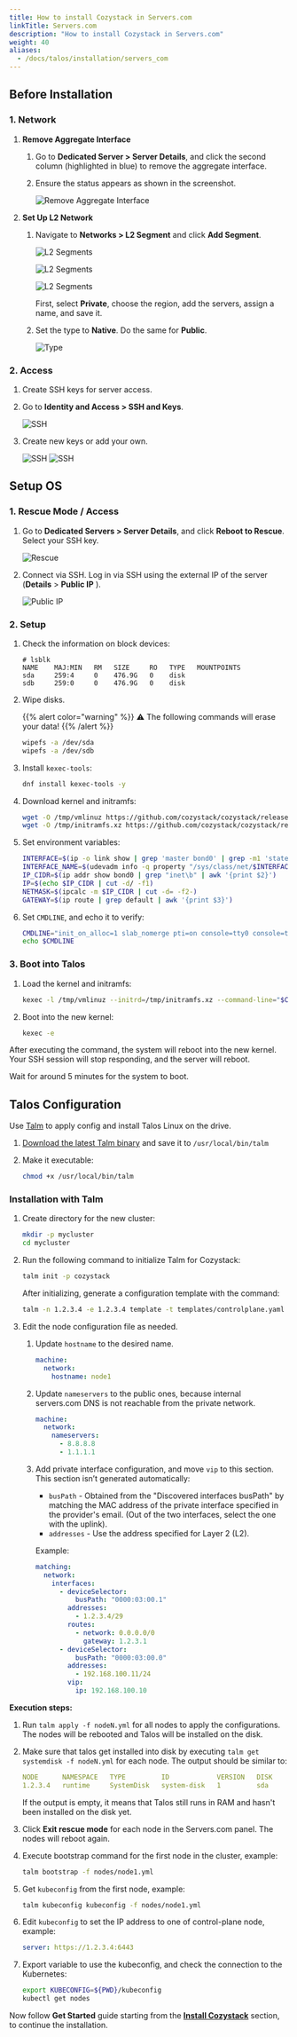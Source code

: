 ```yaml
---
title: How to install Cozystack in Servers.com
linkTitle: Servers.com
description: "How to install Cozystack in Servers.com"
weight: 40
aliases:
  - /docs/talos/installation/servers_com
---
```


## Before Installation

### 1. Network

1.  **Remove Aggregate Interface**

    1.  Go to **Dedicated Server > Server Details**, and click the second column (highlighted in blue) to remove the aggregate interface.

    1.  Ensure the status appears as shown in the screenshot.

        ![Remove Aggregate Interface](img/remove_aggregate_interface.png)

1.  **Set Up L2 Network**

    1.  Navigate to **Networks > L2 Segment** and click **Add Segment**.

        ![L2 Segments](img/l2_segments1.png)

        ![L2 Segments](img/l2_segments2.png)

        ![L2 Segments](img/l2_segments3.png)

        First, select **Private**, choose the region, add the servers, assign a name, and save it.

    1.  Set the type to **Native**. 
        Do the same for **Public**.

        ![Type](img/type_native.png)

### 2. Access

1.  Create SSH keys for server access.

1.  Go to **Identity and Access > SSH and Keys**.

    ![SSH](img/ssh_gpg_keys1.png)

1.  Create new keys or add your own.

    ![SSH](img/ssh_gpg_keys2.png)
    ![SSH](img/ssh_gpg_keys3.png)

## Setup OS

### 1. Rescue Mode / Access

1.  Go to **Dedicated Servers > Server Details**, and click **Reboot to Rescue**. Select your SSH key.

    ![Rescue](img/rescue.png)

1.  Connect via SSH. Log in via SSH using the external IP of the server (**Details** > **Public IP** ).

    ![Public IP](img/public_ip.png)

### 2. Setup

1.  Check the information on block devices:

    ```console
    # lsblk
    NAME    MAJ:MIN   RM   SIZE     RO   TYPE   MOUNTPOINTS
    sda     259:4     0    476.9G   0    disk
    sdb     259:0     0    476.9G   0    disk
    ```

1.  Wipe disks.

    {{% alert color="warning" %}}
    :warning: The following commands will erase your data!
    {{% /alert %}}

    ```bash
    wipefs -a /dev/sda
    wipefs -a /dev/sdb
    ```

1.  Install `kexec-tools`:

    ```bash
    dnf install kexec-tools -y
    ```

1.  Download kernel and initramfs:

    ```bash
    wget -O /tmp/vmlinuz https://github.com/cozystack/cozystack/releases/latest/download/kernel-amd64
    wget -O /tmp/initramfs.xz https://github.com/cozystack/cozystack/releases/latest/download/initramfs-metal-amd64.xz
    ```

1.  Set environment variables:

    ```bash
    INTERFACE=$(ip -o link show | grep 'master bond0' | grep -m1 'state UP' | awk -F': ' '{print $2}')
    INTERFACE_NAME=$(udevadm info -q property "/sys/class/net/$INTERFACE" | grep "ID_NET_NAME_ONBOARD=" | cut -d'=' -f2)
    IP_CIDR=$(ip addr show bond0 | grep "inet\b" | awk '{print $2}')
    IP=$(echo $IP_CIDR | cut -d/ -f1)
    NETMASK=$(ipcalc -m $IP_CIDR | cut -d= -f2-)
    GATEWAY=$(ip route | grep default | awk '{print $3}')
    ```

1.  Set `CMDLINE`, and echo it to verify:

    ```bash
    CMDLINE="init_on_alloc=1 slab_nomerge pti=on console=tty0 console=ttyS0 printk.devkmsg=on talos.platform=metal ip=${IP}::${GATEWAY}:${NETMASK}::${INTERFACE_NAME}:::::"
    echo $CMDLINE
    ```

### 3. Boot into Talos

1.  Load the kernel and initramfs:

    ```bash
    kexec -l /tmp/vmlinuz --initrd=/tmp/initramfs.xz --command-line="$CMDLINE"
    ```

1.  Boot into the new kernel:

    ```bash
    kexec -e
    ```

After executing the command, the system will reboot into the new kernel.
Your SSH session will stop responding, and the server will reboot.

Wait for around 5 minutes for the system to boot.

## Talos Configuration

Use [Talm](https://github.com/cozystack/talm) to apply config and install Talos Linux on the drive.

1. [Download the latest Talm binary](https://github.com/cozystack/talm/releases/latest) and save it to `/usr/local/bin/talm`

1. Make it executable:

   ```bash
   chmod +x /usr/local/bin/talm
   ```

### Installation with Talm

1. Create directory for the new cluster:

   ```bash
   mkdir -p mycluster
   cd mycluster
   ```

1. Run the following command to initialize Talm for Cozystack:

   ```bash
   talm init -p cozystack
   ```

   After initializing, generate a configuration template with the command:

   ```bash
   talm -n 1.2.3.4 -e 1.2.3.4 template -t templates/controlplane.yaml -i > nodes/nodeN.yaml
   ```

1. Edit the node configuration file as needed.

   1.  Update `hostname` to the desired name.
       ```yaml
       machine:
         network:
           hostname: node1
       ```

   1.  Update `nameservers` to the public ones, because internal servers.com DNS is not reachable from the private network.
       ```yaml
       machine:
         network:
           nameservers:
             - 8.8.8.8
             - 1.1.1.1
       ```

   1.  Add private interface configuration, and move `vip` to this section. This section isn’t generated automatically:
       -   `busPath` - Obtained from the "Discovered interfaces busPath" by matching the MAC address of the private interface specified in the provider's email.
           (Out of the two interfaces, select the one with the uplink).
       -   `addresses` - Use the address specified for Layer 2 (L2).

       Example:
       ```yaml
       matching:
         network:
           interfaces:
             - deviceSelector:
                 busPath: "0000:03:00.1"
               addresses:
                 - 1.2.3.4/29
               routes:
                 - network: 0.0.0.0/0
                   gateway: 1.2.3.1
             - deviceSelector:
                 busPath: "0000:03:00.0"
               addresses:
                 - 192.168.100.11/24
               vip:
                 ip: 192.168.100.10
       ```

**Execution steps:**

1.   Run `talm apply -f nodeN.yml` for all nodes to apply the configurations. The nodes will be rebooted and Talos will be installed on the disk.

1.   Make sure that talos get installed into disk by executing `talm get systemdisk -f nodeN.yml` for each node. The output should be similar to:
     ```yaml
     NODE      NAMESPACE   TYPE         ID            VERSION   DISK
     1.2.3.4   runtime     SystemDisk   system-disk   1         sda
     ```                                                           

     If the output is empty, it means that Talos still runs in RAM and hasn't been installed on the disk yet.
1.   Click **Exit rescue mode** for each node in the Servers.com panel. The nodes will reboot again.

1.   Execute bootstrap command for the first node in the cluster, example:
     ```bash
     talm bootstrap -f nodes/node1.yml
     ```            

1.   Get `kubeconfig` from the first node, example:
     ```bash
     talm kubeconfig kubeconfig -f nodes/node1.yml
     ```                          

1.   Edit `kubeconfig` to set the IP address to one of control-plane node, example:
     ```yaml
     server: https://1.2.3.4:6443
     ```                    

1.   Export variable to use the kubeconfig, and check the connection to the Kubernetes:
     ```bash
     export KUBECONFIG=${PWD}/kubeconfig
     kubectl get nodes
     ```

Now follow **Get Started** guide starting from the [**Install Cozystack**](/docs/getting-started/first-deployment/#install-cozystack) section, to continue the installation.
